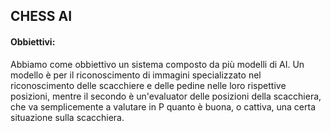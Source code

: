 ## CHESS AI
#### Obbiettivi:
Abbiamo come obbiettivo un sistema composto da più modelli di AI. Un modello è per il riconoscimento di immagini specializzato nel riconoscimento delle scacchiere e delle pedine nelle loro rispettive posizioni, mentre il secondo è un'evaluator delle posizioni della scacchiera, che va semplicemente a valutare in P quanto è buona, o cattiva, una certa situazione sulla scacchiera.